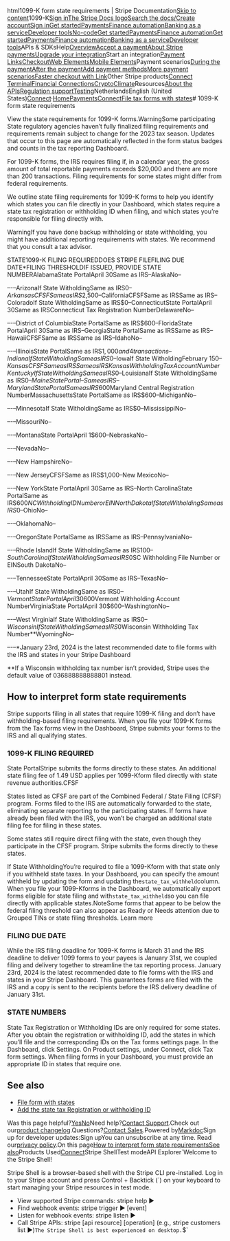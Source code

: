html1099-K form state requirements | Stripe Documentation[Skip to content](#main-content)1099-K[Sign in](https://dashboard.stripe.com/login?redirect=https%3A%2F%2Fdocs.stripe.com%2Fconnect%2F1099-K)[The Stripe Docs logo](/)[Search the docs/](#)[Create account](https://dashboard.stripe.com/register/connect)[Sign in](https://dashboard.stripe.com/login?redirect=https%3A%2F%2Fdocs.stripe.com%2Fconnect%2F1099-K)[Get started](/get-started)[Payments](/payments)[Finance automation](/finance-automation)[Banking as a service](/financial-services)[Developer tools](/development)[No-code](/no-code)[Get started](/get-started)[Payments](/payments)[Finance automation](/finance-automation)[](#)[Get started](/get-started)[Payments](/payments)[Finance automation](/finance-automation)[Banking as a service](/financial-services)[Developer tools](/development)[](#)APIs & SDKsHelp[Overview](/docs/payments)[Accept a payment](#)[About Stripe payments](#)[Upgrade your integration](/docs/payments/upgrades)Start an integration[Payment Links](#)[Checkout](#)[Web Elements](#)[Mobile Elements](#)Payment scenarios[During the payment](#)[After the payment](#)[Add payment methods](#)[More payment scenarios](#)[Faster checkout with Link](#)Other Stripe products[Connect](#)
[Terminal](#)[Financial Connections](#)[Crypto](#)[Climate](#)Resources[About the APIs](#)[Regulation support](#)[Testing](/docs/testing)NetherlandsEnglish (United States)[](#)[](#)[Connect](/connect)·[Home](/docs)[Payments](/docs/payments)[Connect](/docs/connect)[File tax forms with states](/docs/connect/tax-forms-state-requirements)# 1099-K form state requirements

View the state requirements for 1099-K forms.WarningSome participating State regulatory agencies haven’t fully finalized filing requirements and requirements remain subject to change for the 2023 tax season. Updates that occur to this page are automatically reflected in the form status badges and counts in the tax reporting Dashboard.

For 1099-K forms, the IRS requires filing if, in a calendar year, the gross amount of total reportable payments exceeds $20,000 and there are more than 200 transactions. Filing requirements for some states might differ from federal requirements.

We outline state filing requirements for 1099-K forms to help you identify which states you can file directly in your Dashboard, which states require a state tax registration or withholding ID when filing, and which states you’re responsible for filing directly with.

WarningIf you have done backup withholding or state withholding, you might have additional reporting requirements with states. We recommend that you consult a tax advisor.

STATE1099-K FILING REQUIREDDOES STRIPE FILEFILING DUE DATE*FILING THRESHOLDIF ISSUED, PROVIDE STATE NUMBERAlabamaState PortalApril 30Same as IRS–AlaskaNo–

–-–ArizonaIf State WitholdingSame as IRS$0–ArkansasCFSFSame as IRS$2,500–CaliforniaCFSFSame as IRSSame as IRS–ColoradoIf State WitholdingSame as IRS$0–ConnecticutState PortalApril 30Same as IRSConnecticut Tax Registration NumberDelawareNo–

–-–District of ColumbiaState PortalSame as IRS$600–FloridaState PortalApril 30Same as IRS–GeorgiaState PortalSame as IRSSame as IRS–HawaiiCFSFSame as IRSSame as IRS–IdahoNo–

–-–IllinoisState PortalSame as IRS$1,000 and 4 transactions–IndianaIf State WitholdingSame as IRS$0–IowaIf State WitholdingFebruary 15$0–KansasCFSFSame as IRSSame as IRSKansas Withholding Tax Account NumberKentuckyIf State WitholdingSame as IRS$0–LouisianaIf State WitholdingSame as IRS$0–MaineState Portal–Same as IRS–MarylandState PortalSame as IRS$600Maryland Central Registration NumberMassachusettsState PortalSame as IRS$600–MichiganNo–

–-–MinnesotaIf State WitholdingSame as IRS$0–MississippiNo–

–-–MissouriNo–

–-–MontanaState PortalApril 1$600–NebraskaNo–

–-–NevadaNo–

–-–New HampshireNo–

–-–New JerseyCFSFSame as IRS$1,000–New MexicoNo–

–-–New YorkState PortalApril 30Same as IRS–North CarolinaState PortalSame as IRS$600NC Withholding ID Number or EINNorth DakotaIf State WitholdingSame as IRS$0–OhioNo–

–-–OklahomaNo–

–-–OregonState PortalSame as IRSSame as IRS–PennsylvaniaNo–

–-–Rhode IslandIf State WitholdingSame as IRS$100–South CarolinaIf State WitholdingSame as IRS$0SC Withholding File Number or EINSouth DakotaNo–

–-–TennesseeState PortalApril 30Same as IRS–TexasNo–

–-–UtahIf State WitholdingSame as IRS$0–VermontState PortalApril 30$600Vermont Withholding Account NumberVirginiaState PortalApril 30$600–WashingtonNo–

–-–West VirginiaIf State WitholdingSame as IRS$0–WisconsinIf State WitholdingSame as IRS$0Wisconsin Withholding Tax Number**WyomingNo–

–-–*January 23rd, 2024 is the latest recommended date to file forms with the IRS and states in your Stripe Dashboard

**If a Wisconsin withholding tax number isn’t provided, Stripe uses the default value of 036888888888801 instead.

## How to interpret form state requirements

Stripe supports filing in all states that require 1099-K filing and don’t have withholding-based filing requirements. When you file your 1099-K forms from the Tax forms view in the Dashboard, Stripe submits your forms to the IRS and all qualifying states.

### 1099-K FILING REQUIRED

State PortalStripe submits the forms directly to these states. An additional state filing fee of 1.49 USD applies per 1099-Kform filed directly with state revenue authorities.CFSF

States listed as CFSF are part of the Combined Federal / State Filing (CFSF) program. Forms filed to the IRS are automatically forwarded to the state, eliminating separate reporting to the participating states. If forms have already been filed with the IRS, you won’t be charged an additional state filing fee for filing in these states.

Some states still require direct filing with the state, even though they participate in the CFSF program. Stripe submits the forms directly to these states.

If State WithholdingYou’re required to file a 1099-Kform with that state only if you withheld state taxes. In your Dashboard, you can specify the amount withheld by updating the form and updating the`state_tax_withheld`column. When you file your 1099-Kforms in the Dashboard, we automatically export forms eligible for state filing and with`state_tax_withheld`so you can file directly with applicable states.NoteSome forms that appear to be below the federal filing threshold can also appear as Ready or Needs attention due to Grouped TINs or state filing thresholds. Learn more

### FILING DUE DATE

While the IRS filing deadline for 1099-K forms is March 31 and the IRS deadline to deliver 1099 forms to your payees is January 31st, we coupled filing and delivery together to streamline the tax reporting process.  January 23rd, 2024 is the latest recommended date to file forms with the IRS and states in your Stripe Dashboard. This guarantees forms are filed with the IRS and a copy is sent to the recipients before the IRS delivery deadline of January 31st.

### STATE NUMBERS

State Tax Registration or Withholding IDs are only required for some states. After you obtain the registration or withholding ID, add the states in which you’ll file and the corresponding IDs on the Tax forms settings page. In the Dashboard, click Settings. On Product settings, under Connect, click Tax form settings. When filing forms in your Dashboard, you must provide an appropriate ID in states that require one.

## See also

- [File form with states](/connect/tax-forms-state-requirements)
- [Add the state tax Registration or withholding ID](/connect/tax-forms-state-requirements#add-state-reg)

Was this page helpful?[Yes](#)[No](#)Need help?[Contact Support](https://support.stripe.com/).Check out our[product changelog](https://stripe.com/blog/changelog).Questions?[Contact Sales](https://stripe.com/contact/sales).Powered by[Markdoc](https://markdoc.dev)Sign up for developer updates:Sign upYou can unsubscribe at any time. Read our[privacy policy](https://stripe.com/privacy).On this page[How to interpret form state requirements](#how-to-interpret-form-state-requirements)[See also](#see-also)Products Used[Connect](/connect)Stripe ShellTest modeAPI Explorer[](https://stripe.com/docs/stripe-cli#install)`Welcome to the Stripe Shell!

Stripe Shell is a browser-based shell with the Stripe CLI pre-installed. Log in to your
Stripe account and press Control + Backtick (`) on your keyboard to start managing your Stripe
resources in test mode.

- View supported Stripe commands: stripe help ▶️
- Find webhook events: stripe trigger ▶️ [event]
- Listen for webhook events: stripe listen ▶
- Call Stripe APIs: stripe [api resource] [operation] (e.g., stripe customers list ▶️)`The Stripe Shell is best experienced on desktop.`$`